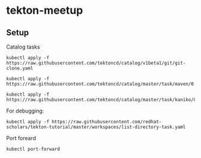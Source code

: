 # tekton-meetup

## Setup
Catalog tasks
```
kubectl apply -f https://raw.githubusercontent.com/tektoncd/catalog/v1beta1/git/git-clone.yaml
```
```
kubectl apply -f https://raw.githubusercontent.com/tektoncd/catalog/master/task/maven/0.2/maven.yaml
```
```
kubectl apply -f https://raw.githubusercontent.com/tektoncd/catalog/master/task/kaniko/0.1/kaniko.yaml
```


For debugging:
```
kubectl apply -f https://raw.githubusercontent.com/redhat-scholars/tekton-tutorial/master/workspaces/list-directory-task.yaml
```

Port foreard
```
kubectl port-forward 
```